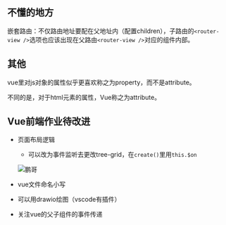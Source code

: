 ## 不懂的地方

嵌套路由：不仅路由地址要配在父地址内（配置children），子路由的`<router-view />`选项也应该出现在父路由`<router-view />`对应的组件内部。

## 其他

vue里对js对象的属性似乎更喜欢称之为property，而不是attribute。

不同的是，对于html元素的属性，Vue称之为attribute。

## Vue前端作业待改进

- 页面布局逻辑

    - 可以改为事件监听去更改tree-grid，在`create()`里用`this.$on`

    ![鹏哥](D:\工作\北京两周\前端作业（第一周）\鹏哥.png)

- vue文件命名小写

- 可以用drawio绘图（vscode有插件）

- 关注vue的父子组件的事件传递

